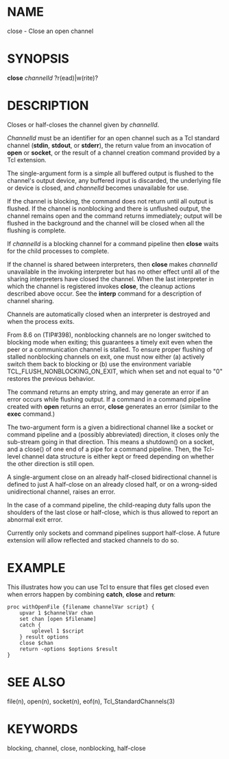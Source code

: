 # NAME

close - Close an open channel

# SYNOPSIS

**close** *channelId* ?r(ead)\|w(rite)?

# DESCRIPTION

Closes or half-closes the channel given by *channelId*.

*ChannelId* must be an identifier for an open channel such as a Tcl
standard channel (**stdin**, **stdout**, or **stderr**), the return
value from an invocation of **open** or **socket**, or the result of a
channel creation command provided by a Tcl extension.

The single-argument form is a simple all buffered output is flushed to
the channel\'s output device, any buffered input is discarded, the
underlying file or device is closed, and *channelId* becomes unavailable
for use.

If the channel is blocking, the command does not return until all output
is flushed. If the channel is nonblocking and there is unflushed output,
the channel remains open and the command returns immediately; output
will be flushed in the background and the channel will be closed when
all the flushing is complete.

If *channelId* is a blocking channel for a command pipeline then
**close** waits for the child processes to complete.

If the channel is shared between interpreters, then **close** makes
*channelId* unavailable in the invoking interpreter but has no other
effect until all of the sharing interpreters have closed the channel.
When the last interpreter in which the channel is registered invokes
**close**, the cleanup actions described above occur. See the **interp**
command for a description of channel sharing.

Channels are automatically closed when an interpreter is destroyed and
when the process exits.

From 8.6 on (TIP#398), nonblocking channels are no longer switched to
blocking mode when exiting; this guarantees a timely exit even when the
peer or a communication channel is stalled. To ensure proper flushing of
stalled nonblocking channels on exit, one must now either (a) actively
switch them back to blocking or (b) use the environment variable
TCL_FLUSH_NONBLOCKING_ON_EXIT, which when set and not equal to \"0\"
restores the previous behavior.

The command returns an empty string, and may generate an error if an
error occurs while flushing output. If a command in a command pipeline
created with **open** returns an error, **close** generates an error
(similar to the **exec** command.)

The two-argument form is a given a bidirectional channel like a socket
or command pipeline and a (possibly abbreviated) direction, it closes
only the sub-stream going in that direction. This means a shutdown() on
a socket, and a close() of one end of a pipe for a command pipeline.
Then, the Tcl-level channel data structure is either kept or freed
depending on whether the other direction is still open.

A single-argument close on an already half-closed bidirectional channel
is defined to just A half-close on an already closed half, or on a
wrong-sided unidirectional channel, raises an error.

In the case of a command pipeline, the child-reaping duty falls upon the
shoulders of the last close or half-close, which is thus allowed to
report an abnormal exit error.

Currently only sockets and command pipelines support half-close. A
future extension will allow reflected and stacked channels to do so.

# EXAMPLE

This illustrates how you can use Tcl to ensure that files get closed
even when errors happen by combining **catch**, **close** and
**return**:

    proc withOpenFile {filename channelVar script} {
        upvar 1 $channelVar chan
        set chan [open $filename]
        catch {
            uplevel 1 $script
        } result options
        close $chan
        return -options $options $result
    }

# SEE ALSO

file(n), open(n), socket(n), eof(n), Tcl_StandardChannels(3)

# KEYWORDS

blocking, channel, close, nonblocking, half-close
